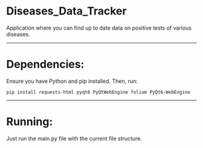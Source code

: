 # Diseases_Data_Tracker
Application where you can find up to date data on positive tests of various diseases.

---
# Dependencies:

Ensure you have Python and pip installed. Then, run:

```pip install requests-html pyqt6 PyQtWebEngine folium PyQt6-WebEngine```

---
# Running:

Just run the main.py file with the current file structure.
